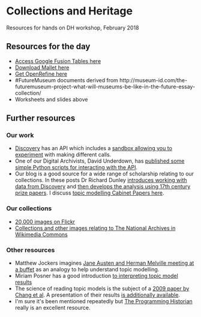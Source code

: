 # Collections and Heritage
Resources for hands on DH workshop, February 2018

<h2>Resources for the day</h2>
<ul>
 <li> <a href="http://google.fusiontables.com">Access Google Fusion Tables here</a>
 <li> <a href="http://mallet.cs.umass.edu/download.php">Download Mallet here</a>
 <li> <a href="http://openrefine.org/download.html">Get OpenRefine here</a>
<li> #FutureMuseum documents derived from http://museum-id.com/the-futuremuseum-project-what-will-museums-be-like-in-the-future-essay-collection/
<li> Worksheets and slides above
</ul>

<h2>Further resources</h2>

<h3>Our work</h3>

<ul>
  <li><a href="http://discovery.nationalarchives.gov.uk">Discovery</a> has an API which includes a <a href="http://discovery.nationalarchives.gov.uk/API/sandbox/index#/">sandbox allowing you to experiment</a> with making different calls.
<li>One of our Digital Archivists, David Underdown, has <a href="https://github.com/DavidUnderdown/DiscoveryAPI">published some simple Python scripts for interacting with the API</a>.
<li>Our blog is a good source for a wide range of scholarship relating to our collections. In these posts Dr Richard Dunley <a href="http://blog.nationalarchives.gov.uk/blog/catalogue-data-basics/">introduces working with data from Discovery</a> and <a href="http://blog.nationalarchives.gov.uk/blog/catalogue-data-prize-papers-2nd-anglo-dutch-war/">then develops the analysis using 17th century prize papers</a>. I discuss <a href="http://blog.nationalarchives.gov.uk/blog/read-43000-cabinet-papers/">topic modelling Cabinet Papers here</a>.
</ul>

<h3>Our collections</h3>

<ul>
  <li> <a href="https://www.flickr.com/photos/nationalarchives/">20,000 images on Flickr</a>
<li> <a href="https://commons.wikimedia.org/wiki/Category:The_National_Archives_(United_Kingdom)">Collections and other images relating to The National Archives in Wikimedia Commons</a>
</ul>  

<h3>Other resources</h3>
<ul> 
<li> Matthew Jockers imagines <a href="http://www.matthewjockers.net/macroanalysisbook/lda/">Jane Austen and Herman Melville meeting at a buffet</a> as an analogy to help understand topic modelling</a>. 
<li> Miriam Posner has a good introduction <a href="http://miriamposner.com/blog/very-basic-strategies-for-interpreting-results-from-the-topic-modeling-tool/">to interpreting topic model results</a>
<li> The science of reading topic models is the subject of a <a href="http://papers.nips.cc/paper/3700-reading-tea-leaves-how-humans-interpret-topic-models.pdf">2009 paper by Chang et al</a>. A presentation of their results <a href="https://www.cs.colorado.edu/~jbg/docs/nips2009-rtl-pres.pdf">is additionally available</a>. 
 <li>I'm sure it's been mentioned repeatedly but <a href="https://programminghistorian.org/"> The Programming Historian</a> really is an excellent resource.
